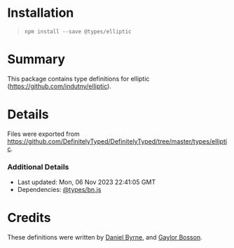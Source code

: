 # Installation
> `npm install --save @types/elliptic`

# Summary
This package contains type definitions for elliptic (https://github.com/indutny/elliptic).

# Details
Files were exported from https://github.com/DefinitelyTyped/DefinitelyTyped/tree/master/types/elliptic.

### Additional Details
 * Last updated: Mon, 06 Nov 2023 22:41:05 GMT
 * Dependencies: [@types/bn.js](https://npmjs.com/package/@types/bn.js)

# Credits
These definitions were written by [Daniel Byrne](https://github.com/danwbyrne), and [Gaylor Bosson](https://github.com/Gilthoniel).
